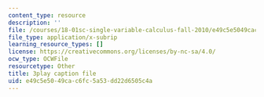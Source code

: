 ```yaml
---
content_type: resource
description: ''
file: /courses/18-01sc-single-variable-calculus-fall-2010/e49c5e5049cac6fc5a53dd22d6505c4a_BGE3wb7H2PA.srt
file_type: application/x-subrip
learning_resource_types: []
license: https://creativecommons.org/licenses/by-nc-sa/4.0/
ocw_type: OCWFile
resourcetype: Other
title: 3play caption file
uid: e49c5e50-49ca-c6fc-5a53-dd22d6505c4a
---
```

